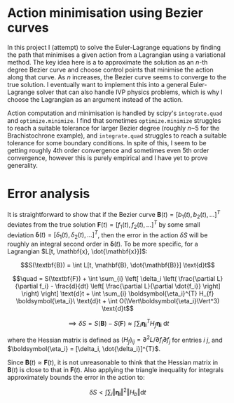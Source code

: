 # Action minimisation using Bezier curves

In this project I (attempt) to solve the Euler-Lagrange equations by finding the path that minimises a given action from a Lagrangian using a variational method. The key idea here is a to approximate the solution as an $n$-th degree Bezier curve and choose control points that minimise the action along that curve. As $n$ increases, the Bezier curve seems to converge to the true solution. I eventually want to implement this into a general Euler-Lagrange solver that can also handle IVP physics problems, which is why I choose the Lagrangian as an argument instead of the action.

Action computation and minimisation is handled by scipy's `integrate.quad` and `optimize.minimize`. I find that sometimes `optimize.minimize` struggles to reach a suitable tolerance for larger Bezier degree (roughly $n$~5 for the Brachistochrone example), and `integrate.quad` struggles to reach a suitable tolerance for some boundary conditions. In spite of this, I seem to be getting roughly 4th order convergence and sometimes even 5th order convergence, however this is purely empirical and I have yet to prove generality.

# Error analysis

It is straightforward to show that if the Bezier curve $\mathbf{B}(t) = [b_{1}(t), b_{2}(t), ...]^{T}$ deviates from the true solution $\mathbf{F}(t) = [f_{1}(t), f_{2}(t), ...]^{T}$ by some small deviation $\boldsymbol{\delta}(t) = [\delta_{1}(t), \delta_{2}(t), ...]^{T}$, then the error in the action $\delta S$ will be roughly an integral second order in $\boldsymbol{\delta}(t)$. To be more specific, for a Lagrangian $L[t, \mathbf{x}, \dot{\mathbf{x}}]$:

$$S(\textbf{B}) = \int L[t, \mathbf{B}, \dot{\mathbf{B}}] \text{d}t$$

$$\quad = S(\textbf{F}) + \int \sum_{i} \left[ \delta_i \left( \frac{\partial L}{\partial f_i} - \frac{d}{dt} \left[ \frac{\partial L}{\partial \dot{f_i}} \right] \right) \right] \text{d}t + \int \sum_{i} \boldsymbol{\eta_i}^{T} H_{f} \boldsymbol{\eta_i}\ \text{d}t + \int O(\Vert\boldsymbol{\eta_i}\Vert^3) \text{d}t$$

$$\implies \delta S = S(\textbf{B}) - S(\textbf{F}) \approx \int \sum_{i} \boldsymbol{\eta_i}^{T} H_{f} \boldsymbol{\eta_i}\ \text{d}t$$

where the Hessian matrix is defined as $`(H_{f})_{ij} = \partial^2 L/\partial f_{i} \partial f_{j}`$ for entries $i\ j$, and $\boldsymbol{\eta_i} = [\delta_i, \dot{\delta_i}]^{T}$.

Since $\mathbf{B}(t) \approx \mathbf{F}(t)$, it is not unreasonable to think that the Hessian matrix in $\mathbf{B}(t)$ is close to that in $\mathbf{F}(t)$. Also applying the triangle inequality for integrals approximately bounds the error in the action to:

$$ \delta S < \int \sum_{i} \Vert\boldsymbol{\eta_i}\Vert^2 \Vert H_{b}\Vert \text{d}t$$